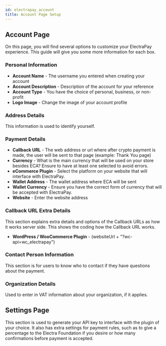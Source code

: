 ```yaml
---
id: electrapay_account
title: Account Page Setup
---
```


## Account Page

On this page, you will find several options to customize your ElectraPay experience. This guide will give you some more information for each box.

### Personal Information
* **Account Name** - The username you entered when creating your account
* **Account Description** - Description of the account for your reference
* **Account Type** - You have the choice of personal, business, or non-profit
* **Logo Image** - Change the image of your account profile 

### Address Details
This information is used to identify yourself.

### Payment Details
* **Callback URL** - The web address or url where after crypto payment is made, the user will be sent to that page (example: Thank You page)
* **Currency** - What is the main currency that will be used on your store besides ECA? Ensure to have at least one selected to avoid errors.
* **eCommerce Plugin** - Select the platform on your website that will interface with ElectraPay.
* **Wallet Address** - The wallet address where ECA will be sent
* **Wallet Currency** - Ensure you have the correct form of currency that will be accepted with ElectraPay.
* **Website** - Enter the website address

### Callback URL Extra Details
This section explains extra details and options of the Callback URLs as how it works server side. This shows the coding how the Callback URL works.
* **WordPress / WooCommerce Plugin** - (websiteUrl + "?wc-api=wc_electrapay")

### Contact Person Information

This section is for users to know who to contact if they have questions about the payment.

### Organization Details

Used to enter in VAT information about your organization, if it applies.

## Settings Page

This section is used to generate your API key to interface with the plugin of your choice. It also has extra settings for payment rules, such as to give a percentage to the Electra Foundation if you desire or how many confirmations before payment is accepted.

